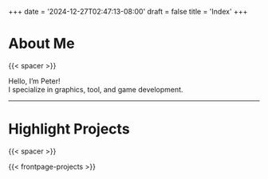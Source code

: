 +++
date = '2024-12-27T02:47:13-08:00'
draft = false
title = 'Index'
+++

# About Me

{{< spacer >}}

Hello, I’m Peter!  
I specialize in graphics, tool, and game development.  

-------------------------------------------------------

# Highlight Projects

{{< spacer >}}

{{< frontpage-projects >}}